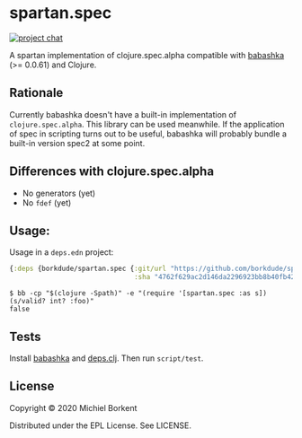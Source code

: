# spartan.spec

<!-- [![CircleCI](https://circleci.com/gh/borkdude/spartan.test/tree/master.svg?style=shield)](https://circleci.com/gh/borkdude/spartan.test/tree/master) -->
<!-- [![Clojars Project](https://img.shields.io/clojars/v/borkdude/spartan.test.svg)](https://clojars.org/borkdude/spartan.test) -->
[![project chat](https://img.shields.io/badge/slack-join_chat-brightgreen.svg)](https://app.slack.com/client/T03RZGPFR/CLX41ASCS)

A spartan implementation of clojure.spec.alpha compatible with
[babashka](https://github.com/borkdude/babashka) (>= 0.0.61) and Clojure.

## Rationale

Currently babashka doesn't have a built-in implementation of
`clojure.spec.alpha`. This library can be used meanwhile. If the application of
spec in scripting turns out to be useful, babashka will probably bundle a
built-in version spec2 at some point.

## Differences with clojure.spec.alpha

- No generators (yet)
- No `fdef` (yet)

## Usage:

Usage in a `deps.edn` project:

``` clojure
{:deps {borkdude/spartan.spec {:git/url "https://github.com/borkdude/spartan.spec"
                               :sha "4762f629ac2d146da2296923bb8b40fb42c69b30"}}}
```

``` shell
$ bb -cp "$(clojure -Spath)" -e "(require '[spartan.spec :as s]) (s/valid? int? :foo)"
false
```

## Tests

Install [babashka](https://github.com/borkdude/babashka) and [deps.clj](https://github.com/borkdude/deps.clj/).
Then run `script/test`.

## License

Copyright © 2020 Michiel Borkent

Distributed under the EPL License. See LICENSE.

